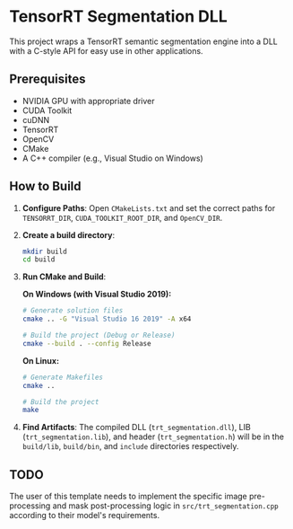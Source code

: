 # TensorRT Segmentation DLL

This project wraps a TensorRT semantic segmentation engine into a DLL with a C-style API for easy use in other applications.

## Prerequisites

- NVIDIA GPU with appropriate driver
- CUDA Toolkit
- cuDNN
- TensorRT
- OpenCV
- CMake
- A C++ compiler (e.g., Visual Studio on Windows)

## How to Build

1.  **Configure Paths**: Open `CMakeLists.txt` and set the correct paths for `TENSORRT_DIR`, `CUDA_TOOLKIT_ROOT_DIR`, and `OpenCV_DIR`.

2.  **Create a build directory**:
    ```bash
    mkdir build
    cd build
    ```

3.  **Run CMake and Build**:

    **On Windows (with Visual Studio 2019):**
    ```bash
    # Generate solution files
    cmake .. -G "Visual Studio 16 2019" -A x64

    # Build the project (Debug or Release)
    cmake --build . --config Release
    ```

    **On Linux:**
    ```bash
    # Generate Makefiles
    cmake ..

    # Build the project
    make
    ```

4.  **Find Artifacts**: The compiled DLL (`trt_segmentation.dll`), LIB (`trt_segmentation.lib`), and header (`trt_segmentation.h`) will be in the `build/lib`, `build/bin`, and `include` directories respectively.

## TODO

The user of this template needs to implement the specific image pre-processing and mask post-processing logic in `src/trt_segmentation.cpp` according to their model's requirements.